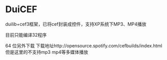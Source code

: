 # DuiCEF
duilib+cef3框架，已将cef封装成控件，支持XP系统下MP3、MP4播放

目前只能编译32程序

64 位另外下载 下载地址http://opensource.spotify.com/cefbuilds/index.html  但是这里的不支持mp3 mp4等多媒体播放
